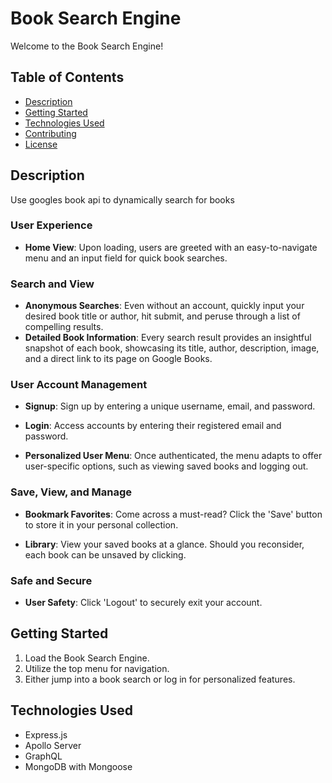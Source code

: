 # Book Search Engine

Welcome to the Book Search Engine!

## Table of Contents

- [Description](#description)
- [Getting Started](#getting-started)
- [Technologies Used](#technologies-used)
- [Contributing](#contributing)
- [License](#license)

## Description

Use googles book api to dynamically search for books
### User Experience

- **Home View**: Upon loading, users are greeted with an easy-to-navigate menu and an input field for quick book searches.
  
### Search and View

- **Anonymous Searches**: Even without an account, quickly input your desired book title or author, hit submit, and peruse through a list of compelling results.
- **Detailed Book Information**: Every search result provides an insightful snapshot of each book, showcasing its title, author, description, image, and a direct link to its page on Google Books.

### User Account Management

- **Signup**: Sign up by entering a unique username, email, and password.

- **Login**: Access accounts by entering their registered email and password.

- **Personalized User Menu**: Once authenticated, the menu adapts to offer user-specific options, such as viewing saved books and logging out.

### Save, View, and Manage

- **Bookmark Favorites**: Come across a must-read? Click the 'Save' button to store it in your personal collection.

- **Library**: View your saved books at a glance. Should you reconsider, each book can be unsaved by clicking.

### Safe and Secure

- **User Safety**: Click 'Logout' to securely exit your account.

## Getting Started

1. Load the Book Search Engine.
2. Utilize the top menu for navigation.
3. Either jump into a book search or log in for personalized features.

## Technologies Used

- Express.js
- Apollo Server
- GraphQL
- MongoDB with Mongoose